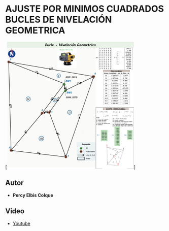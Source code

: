 # AJUSTE POR MINIMOS CUADRADOS BUCLES DE NIVELACIÓN GEOMETRICA
[<img src="https://raw.githubusercontent.com/percyelbis/least_squares/master/1d_ls.jpg" width ="400" hight = "500" alt="1D"/>]
## Autor
* **Percy Elbis Colque**
## Video
* [Youtube]([https://youtu.be/qDkMaF9b1R8](https://youtu.be/1IYQhPFHyAw))

